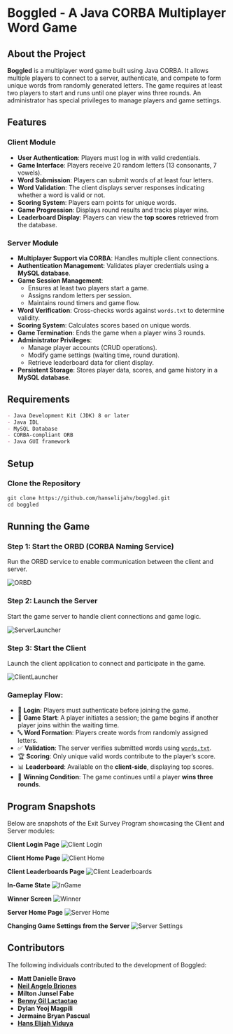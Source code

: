 # Boggled - A Java CORBA Multiplayer Word Game


## About the Project
**Boggled** is a multiplayer word game built using Java CORBA. It allows multiple players to connect to a server, authenticate, and compete to form unique words from randomly generated letters. The game requires at least two players to start and runs until one player wins three rounds. An administrator has special privileges to manage players and game settings.


## Features

### Client Module
- **User Authentication**: Players must log in with valid credentials.
- **Game Interface**: Players receive 20 random letters (13 consonants, 7 vowels).
- **Word Submission**: Players can submit words of at least four letters.
- **Word Validation**: The client displays server responses indicating whether a word is valid or not.
- **Scoring System**: Players earn points for unique words.
- **Game Progression**: Displays round results and tracks player wins.
- **Leaderboard Display**: Players can view the **top scores** retrieved from the database.

### Server Module
- **Multiplayer Support via CORBA**: Handles multiple client connections.
- **Authentication Management**: Validates player credentials using a **MySQL database**.
- **Game Session Management**:
    - Ensures at least two players start a game.
    - Assigns random letters per session.
    - Maintains round timers and game flow.
- **Word Verification**: Cross-checks words against `words.txt` to determine validity.
- **Scoring System**: Calculates scores based on unique words.
- **Game Termination**: Ends the game when a player wins 3 rounds.
- **Administrator Privileges**:
    - Manage player accounts (CRUD operations).
    - Modify game settings (waiting time, round duration).
    - Retrieve leaderboard data for client display.
- **Persistent Storage**: Stores player data, scores, and game history in a **MySQL database**.



## Requirements
```markdown
- Java Development Kit (JDK) 8 or later
- Java IDL
- MySQL Database
- CORBA-compliant ORB
- Java GUI framework
```


## Setup

### Clone the Repository
```markdown
git clone https://github.com/hanselijahv/boggled.git
cd boggled
```


## Running the Game

### Step 1: Start the ORBD (CORBA Naming Service)
Run the ORBD service to enable communication between the client and server.

![ORBD](snapshots/ORBD.png)

### Step 2: Launch the Server
Start the game server to handle client connections and game logic.

![ServerLauncher](snapshots/ServerLauncher.png)

### Step 3: Start the Client
Launch the client application to connect and participate in the game.

![ClientLauncher](snapshots/ClientLauncher.png)



### Gameplay Flow:
- 🔑 **Login**: Players must authenticate before joining the game.
- 🎲 **Game Start**: A player initiates a session; the game begins if another player joins within the waiting time.
- 🔤 **Word Formation**: Players create words from randomly assigned letters.
- ✅ **Validation**: The server verifies submitted words using [`words.txt`](out/production/Server_Java/text/words.txt).
- 🏆 **Scoring**: Only unique valid words contribute to the player’s score.
- 📊 **Leaderboard**: Available on the **client-side**, displaying top scores.
- 🎯 **Winning Condition**: The game continues until a player **wins three rounds**.



## Program Snapshots
Below are snapshots of the Exit Survey Program showcasing the Client and Server modules:

**Client Login Page**
![Client Login](snapshots/boggled-login-client.png)

**Client Home Page**
![Client Home](snapshots/boggled-home-client.png)

**Client Leaderboards Page**
![Client Leaderboards](snapshots/boggled-leaderboard.png)

**In-Game State**
![InGame](snapshots/boggled-ingame.png)

**Winner Screen**
![Winner](snapshots/boggled-winner.png)

**Server Home Page**
![Server Home](snapshots/boggled-home-server.png)

**Changing Game Settings from the Server**
![Server Settings](snapshots/boggled-gamesettings-server.png)



## Contributors
The following individuals contributed to the development of Boggled:

- **Matt Danielle Bravo**
- **[Neil Angelo Briones](https://www.linkedin.com/in/neil-briones/)**
- **Milton Junsel Fabe**
- **[Benny Gil Lactaotao](https://www.linkedin.com/in/benny-gil-9a0609238/)**
- **Dylan Yeoj Magpili**
- **Jermaine Bryan Pascual**
- **[Hans Elijah Viduya](https://www.linkedin.com/in/hanselijahv/)** 
